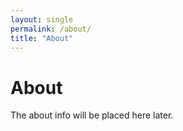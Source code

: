 ```yaml
---
layout: single
permalink: /about/
title: "About"
---
```


# About

The about info will be placed here later.

